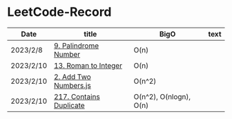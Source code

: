 # LeetCode-Record

| Date   | title | BigO | text |
|--------|-------|------|------|
|2023/2/8|[9. Palindrome Number](https://github.com/LoisChen68/leetcode-record/blob/main/9.%20Palindrome%20Number.js)|O(n)| |
|2023/2/10|[13. Roman to Integer](https://github.com/LoisChen68/leetcode-record/blob/main/13.%20Roman%20to%20Integer.js)|O(n)| |
|2023/2/10|[2. Add Two Numbers.js](https://github.com/LoisChen68/leetcode-record/blob/main/2.%20Add%20Two%20Numbers.js)|O(n^2)| |
|2023/2/10|[217. Contains Duplicate](https://github.com/LoisChen68/leetcode-record/tree/main/217.%20Contains%20Duplicate)|O(n^2), O(nlogn), O(n)| |
